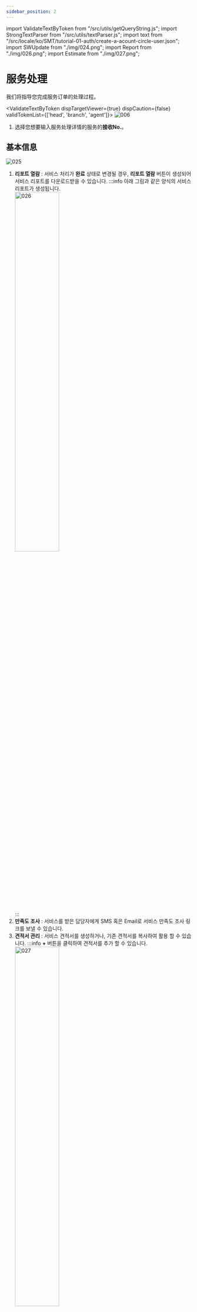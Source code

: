 ```yaml
---
sidebar_position: 2
---
```

import ValidateTextByToken from "/src/utils/getQueryString.js";
import StrongTextParser from "/src/utils/textParser.js";
import text from "/src/locale/ko/SMT/tutorial-01-auth/create-a-acount-circle-user.json";
import SWUpdate from "./img/024.png";
import Report from "./img/026.png";
import Estimate from "./img/027.png";

# 服务处理

我们将指导您完成服务订单的处理过程。

<ValidateTextByToken dispTargetViewer={true} dispCaution={false} validTokenList={['head', 'branch', 'agent']}>
![006](./img/006.png)

1. 选择您想要输入服务处理详情的服务的**接收No.**。

## 基本信息
![025](./img/025.png)
1. **리포트 열람** : 서비스 처리가 **완료** 상태로 변경될 경우, **리포트 열람** 버튼이 생성되어 서비스 리포트를 다운로드받을 수 있습니다.
    :::info
        아래 그림과 같은 양식의 서비스 리포트가 생성됩니다. <br/>
        <div><img src={Report} width="50%" alt="026" /></div>
    :::
1. **만족도 조사** : 서비스를 받은 담당자에게 SMS 혹은 Email로 서비스 만족도 조사 링크를 보낼 수 있습니다. 
1. **견적서 관리** : 서비스 견적서를 생성하거나, 기존 견적서를 복사하여 활용 할 수 있습니다.
    :::info
        **+** 버튼을 클릭하여 견적서를 추가 할 수 있습니다.
        <div><img src={Estimate} width="50%" alt="027" /></div>
    :::
1. **VOC 생성** : 서비스 처리 중 발생하는 VOC를 바로 등록 할 수 있습니다. 등록된 VOC의 진행 현황은 **VOC 생성** 버튼 하단에 표시되어 확인 할 수 있습니다. 
1. **만족도 조사 발송 정보** : 만족도 조사 버튼을 선택한 경우, 발송 정보가 나타납니다. 
1. **작업 완료(지급 요청)** : 서비스 작업이 완료된 경우, 클릭하여 완료 처리를 진행하고 대금 지급 요청을 진행합니다.<br/>작업 완료가 체크되면 정보 수정이 불가합니다.
1. **본사 확인** : 작업 완료 처리된 항목의 경우, 본사 확인을 할 수 있습니다. 
    :::warning
        일부 지역의 경우(예 : 중국), 본사확인까지 완료되어야 **무상자재 출고가 가능**합니다.  
    :::

## 설비정보 변경
![028](./img/028.png)
1. 서비스 대상 설비 정보의 수정이 필요한 경우, **변경** 버튼을 눌러 수정합니다.
1. **저장** 버튼을 클릭하여 설비 정보 수정을 완료합니다. 
1. 서비스 처리를 위한 참고 자료를 **추가** 버튼을 클릭하여 추가합니다. 
1. **저장** 버튼을 클릭하여 첨부파일 추가를 완료합니다. 

## 문의내용 수정 및 출동 관리
![029](./img/029.png)
1. 서비스 문의 내용 수정이 필요한 경우, 수정 후 **저장**버튼을 클릭합니다. 
1. 출동을 진행 할 엔지니어 목록을 수정할 수 있습니다. 
1. 엔지니어 추가 혹은 삭제 후 **저장** 버튼을 클릭합니다.

## 서비스 이력
![030](./img/030.png)
1. **서비스 이력**이 표시됩니다.<br/>접수일자, 접수번호, S/N, 접수내용, 조치내역, 서비스 구분(상세), 무상서비스 구분, 배정 엔지니어, 방문 예정일, 조치일자 고객담당자 및 고객사 명을 확인 할 수 있습니다. 
1. **예방활동 이력**이 표시됩니다. <br/>S/N, 고객사, 유형, 담당센터, 조치여부, 조치자 및 조치일자를 확인 할 수 있습니다.
1. **보유 자산 목록**이 표시됩니다. <br/>S/N, 담당 센터명, 모델명, 제품코드, 제품명, 보증시작일 및 종료일, 수주번호를 확인 할 수 있습니다.


## 사용 부품 추가


![008](./img/008.png)

1. 사용한 부품 코드를 **입력**합니다.
1. **조회** 버튼을 클릭합니다. 
    :::note
    부품 코드가 시스템상 등록되어 있는 경우, 부품명, 단가가 자동 입력됩니다. 
    그렇지 않은 경우 **구분** 탭에 원인이 표시되며, 필요한 경우 데이터를 직접 입력 할 수 있습니다. 
    :::
    :::info
    **SA** : 서비스가 가능한 상태
    <br/>**DNA** : 신규 출고가 불가한 단종 부품이지만, 보유한 재고가 있으면 재고 사용은 가능한 부품 
    <br/>**SNA** : 재고가 있어도 서비스 목적으로 판매가 중단된 부품
    :::
1. **추가**를 클릭하여 부품을 등록합니다. 

![009](./img/009.png)
1. 부품이 정상적으로 등록되었는지 확인합니다. 



## 조치 및 확인 1/2

![010](./img/010.png)
1. 해당하는 서비스 구분을 선택합니다. 
1. 고장모듈 및 상세한 고장부위를 선택합니다. 
1. 고장 유형 및 현상을 선택합니다. 
1. 조치 유형 및 작업 내용을 선택합니다. 
1. 서비스 상세 내역을 자세히 작성합니다. 

## 조치 및 확인 2/2

![010](./img/010_2.png)
1. 서비스를 진행하며 HW 변경이나 SW 업그레이드가 이루어진 경우, 버전 관리를 위해 버전 정보를 입력 할 수 있습니다. 
**조회**를 눌러 해당되는 버전을 선택합니다. 
    :::info
    설비의 QR코드를 인식하면, 인식한 휴대폰에서 SW 정보를 최근 등록한 서비스 오더에 반영하겠냐는 팝업창을 확인 할 수 있습니다.
    **확인** 버튼 클릭 시, 해당 데이터가 자동 등록됩니다.
    :::
1. 추가 버튼을 눌러 첨부파일입력이 필요할 경우 입력합니다. 
    :::warning
    서비스간에 발생한 결과물이나 고장부위 사진, 영상 등 작업과 관련된 파일을 첨부해주세요.
    <br/>[**고객 검수자의 서명 대체 파일을 넣는 부분은 서비스 처리 - 6/6을 참고해주세요.**](#서비스-처리---66)
    :::
1. 저장 버튼을 눌러 조치 내용을 저장합니다. 



## 작업 시간 입력

![011](./img/011.png)
서비스 작업에 대한 소요 시간을 입력합니다. 
1. **+** 를 클릭합니다. 
1. 엔지니어를 선택합니다. 
1. 소요된 시간의 구분을 선택합니다. 
1. 시작일 및 종료일을 입력합니다. 
1. **저장**을 클릭하여 소요시간이 정상적으로 등록되었는지 확인합니다. 
    :::note
    ![011](./img/011_2.png)
    **버튼**을 클릭하여 소요시간 입력 시 팝업창을 닫지 않고 임시저장 할 수 있습니다. 
    :::
1. 추가 버튼을 눌러 첨부파일입력이 필요할 경우 입력합니다. 
1. 저장 버튼을 눌러 조치 내용을 저장합니다. 



## 명세/인보이스

![012](./img/012.png)

서비스 작업시 발생한 청구금액을 작성합니다. 
1. 입력된 금액을 확인합니다. 
1. 최종금액의 수정이 필요한 경우 **할인가로 수정**을 선택하여 청구 금액을 수정합니다. 
1. **저장**을 선택하여 서비스 금액 작성을 완료합니다. 
    :::note
    청구금액에 저장된 금액을 기준으로 견적서 발행이 가능합니다.
    :::
1. **최종 확인 페이지로 이동**을 선택하여 서비스처리에 대한 내용 입력을 완료합니다. 


## 최종 확인

![013](./img/013.png)
작성된 서비스 내용을 최종 확인하고 고객 검수자의 확인을 받아 완료를 진행하는 페이지 입니다. 
1. 작성된 내용을 확인합니다. 

![013](./img/013_2.png)
1. 고객사 검수자를 선택합니다.
1. 검수 일자를 선택합니다. 
    :::warning
    **디지털 서명의 효럭이 없거나** 디지털 서명이 여의치 않은 경우, 서명을 대체할 첨부파일을 입력해야 합니다. 
    **검수 파일 업로드** 탭에서 파일을 추가해주세요.
     :::
1. **저장**을 누릅니다. 


![014](./img/014.png)
1. 고객사 검수자의 이름을 확인하고 수정이 필요할 경우 **취소**를 클릭하여 수정합니다. 
    고객사 검수자의 이름이 맞다면 **확인**을 클릭합니다. 
1. 고객사 검수자의 서명을 받습니다. 
1. **확인**을 눌러 최종확인을 완료합니다. 
    :::info
    최종확인이 완료된 서비스 건의 상태는 **완료**로 변경됩니다. 
     :::


</ValidateTextByToken>